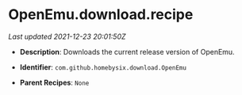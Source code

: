 # OpenEmu.download.recipe

_Last updated 2021-12-23 20:01:50Z_

- **Description**: Downloads the current release version of OpenEmu.

- **Identifier**: `com.github.homebysix.download.OpenEmu`

- **Parent Recipes**: `None`
